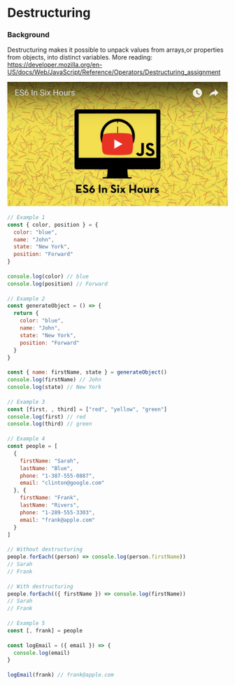 # Destructuring

### Background
Destructuring makes it possible to unpack values from arrays,or properties from objects, into
distinct variables. More reading: https://developer.mozilla.org/en-US/docs/Web/JavaScript/Reference/Operators/Destructuring_assignment

[![example-link](../media/youtube-example-image.png)](https://youtu.be/E-l3Rw8lr6E)

```js
// Example 1
const { color, position } = {
  color: "blue",
  name: "John",
  state: "New York",
  position: "Forward"
}

console.log(color) // blue
console.log(position) // Forward

// Example 2
const generateObject = () => {
  return {
    color: "blue",
    name: "John",
    state: "New York",
    position: "Forward"
  }
}

const { name: firstName, state } = generateObject()
console.log(firstName) // John
console.log(state) // New York

// Example 3
const [first, , third] = ["red", "yellow", "green"]
console.log(first) // red
console.log(third) // green

// Example 4
const people = [
  {
    firstName: "Sarah",
    lastName: "Blue",
    phone: "1-387-555-0887",
    email: "clinton@google.com"
  }, {
    firstName: "Frank",
    lastName: "Rivers",
    phone: "1-289-555-3303",
    email: "frank@apple.com"
  }
]

// Without destructuring
people.forEach((person) => console.log(person.firstName))
// Sarah
// Frank

// With destructuring
people.forEach(({ firstName }) => console.log(firstName))
// Sarah
// Frank

// Example 5
const [, frank] = people

const logEmail = ({ email }) => {
  console.log(email)
}

logEmail(frank) // frank@apple.com
```
